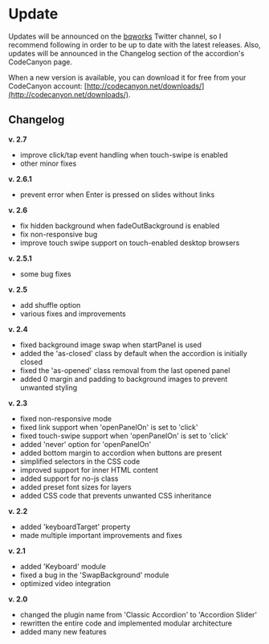 # Update #

Updates will be announced on the [bqworks](https://twitter.com/bqworks) Twitter channel, so I recommend following in order to be up to date with the latest releases. Also, updates will be announced in the Changelog section of the accordion's CodeCanyon page.

When a new version is available, you can download it for free from your CodeCanyon account: [http://codecanyon.net/downloads/](http://codecanyon.net/downloads/).

## Changelog ##

**v. 2.7**

* improve click/tap event handling when touch-swipe is enabled
* other minor fixes

**v. 2.6.1**

* prevent error when Enter is pressed on slides without links

**v. 2.6**

* fix hidden background when fadeOutBackground is enabled
* fix non-responsive bug
* improve touch swipe support on touch-enabled desktop browsers

**v. 2.5.1**

* some bug fixes

**v. 2.5**

* add shuffle option
* various fixes and improvements

**v. 2.4**

* fixed background image swap when startPanel is used
* added the 'as-closed' class by default when the accordion is initially closed
* fixed the 'as-opened' class removal from the last opened panel
* added 0 margin and padding to background images to prevent unwanted styling

**v. 2.3**

* fixed non-responsive mode
* fixed link support when 'openPanelOn' is set to 'click'
* fixed touch-swipe support when 'openPanelOn' is set to 'click'
* added 'never' option for 'openPanelOn'
* added bottom margin to accordion when buttons are present
* simplified selectors in the CSS code
* improved support for inner HTML content
* added support for no-js class
* added preset font sizes for layers
* added CSS code that prevents unwanted CSS inheritance

**v. 2.2**

* added 'keyboardTarget' property
* made multiple important improvements and fixes

**v. 2.1**

* added 'Keyboard' module
* fixed a bug in the 'SwapBackground' module
* optimized video integration

**v. 2.0**

* changed the plugin name from 'Classic Accordion' to 'Accordion Slider'
* rewritten the entire code and implemented modular architecture
* added many new features